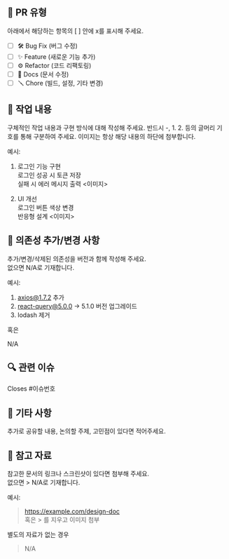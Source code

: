 ## 📝 PR 유형

아래에서 해당하는 항목의 [ ] 안에 x를 표시해 주세요.

- [ ] 🛠️ Bug Fix (버그 수정)
- [ ] ✨ Feature (새로운 기능 추가)
- [ ] ⚙️ Refactor (코드 리팩토링)
- [ ] 📄 Docs (문서 수정)
- [ ] 🪛 Chore (빌드, 설정, 기타 변경)

## 🔧 작업 내용

구체적인 작업 내용과 구현 방식에 대해 작성해 주세요.
반드시 -, 1. 2. 등의 글머리 기호를 통해 구분하여 주세요.
이미지는 항상 해당 내용의 하단에 첨부합니다.

예시:

1. 로그인 기능 구현  
   로그인 성공 시 토큰 저장  
   실패 시 에러 메시지 출력
   <이미지>

2. UI 개선  
   로그인 버튼 색상 변경  
   반응형 설계
   <이미지>

## 📄 의존성 추가/변경 사항

추가/변경/삭제된 의존성을 버전과 함께 작성해 주세요.  
없으면 N/A로 기재합니다.

예시:

1. axios@1.7.2 추가
2. react-query@5.0.0 → 5.1.0 버전 업그레이드
3. lodash 제거

혹은

N/A

## 🔍 관련 이슈

Closes #이슈번호

## 💬 기타 사항

추가로 공유할 내용, 논의할 주제, 고민점이 있다면 적어주세요.

## 📂 참고 자료

참고한 문서의 링크나 스크린샷이 있다면 첨부해 주세요.  
없으면 > N/A로 기재합니다.

예시:

> https://example.com/design-doc  
> 혹은 > 를 지우고 이미지 첨부

별도의 자료가 없는 경우

> N/A
